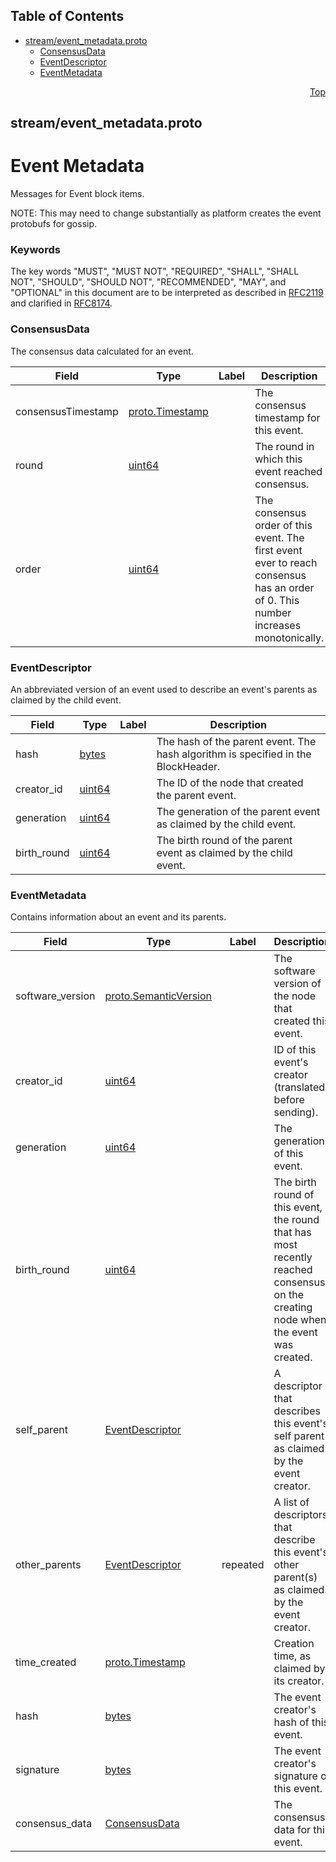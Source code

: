 ## Table of Contents

- [stream/event_metadata.proto](#stream_event_metadata-proto)
    - [ConsensusData](#com-hedera-hapi-block-stream-ConsensusData)
    - [EventDescriptor](#com-hedera-hapi-block-stream-EventDescriptor)
    - [EventMetadata](#com-hedera-hapi-block-stream-EventMetadata)
  



<a name="stream_event_metadata-proto"></a>
<p align="right"><a href="#top">Top</a></p>

## stream/event_metadata.proto
# Event Metadata
Messages for Event block items.

NOTE: This may need to change substantially as platform creates the event
protobufs for gossip.


### Keywords
The key words "MUST", "MUST NOT", "REQUIRED", "SHALL", "SHALL NOT",
"SHOULD", "SHOULD NOT", "RECOMMENDED", "MAY", and "OPTIONAL" in this
document are to be interpreted as described in
[RFC2119](https://www.ietf.org/rfc/rfc2119) and clarified in
[RFC8174](https://www.ietf.org/rfc/rfc8174).


<a name="com-hedera-hapi-block-stream-ConsensusData"></a>

### ConsensusData
The consensus data calculated for an event.


| Field | Type | Label | Description |
| ----- | ---- | ----- | ----------- |
| consensusTimestamp | [proto.Timestamp](#proto-Timestamp) |  | The consensus timestamp for this event. |
| round | [uint64](#uint64) |  | The round in which this event reached consensus. |
| order | [uint64](#uint64) |  | The consensus order of this event. The first event ever to reach consensus has an order of 0. This number increases monotonically. |






<a name="com-hedera-hapi-block-stream-EventDescriptor"></a>

### EventDescriptor
An abbreviated version of an event used to describe an event's parents
as claimed by the child event.


| Field | Type | Label | Description |
| ----- | ---- | ----- | ----------- |
| hash | [bytes](#bytes) |  | The hash of the parent event. The hash algorithm is specified in the BlockHeader. |
| creator_id | [uint64](#uint64) |  | The ID of the node that created the parent event. |
| generation | [uint64](#uint64) |  | The generation of the parent event as claimed by the child event. |
| birth_round | [uint64](#uint64) |  | The birth round of the parent event as claimed by the child event. |






<a name="com-hedera-hapi-block-stream-EventMetadata"></a>

### EventMetadata
Contains information about an event and its parents.


| Field | Type | Label | Description |
| ----- | ---- | ----- | ----------- |
| software_version | [proto.SemanticVersion](#proto-SemanticVersion) |  | The software version of the node that created this event. |
| creator_id | [uint64](#uint64) |  | ID of this event's creator (translated before sending). |
| generation | [uint64](#uint64) |  | The generation of this event. |
| birth_round | [uint64](#uint64) |  | The birth round of this event, the round that has most recently reached consensus on the creating node when the event was created. |
| self_parent | [EventDescriptor](#com-hedera-hapi-block-stream-EventDescriptor) |  | A descriptor that describes this event's self parent as claimed by the event creator. |
| other_parents | [EventDescriptor](#com-hedera-hapi-block-stream-EventDescriptor) | repeated | A list of descriptors that describe this event's other parent(s) as claimed by the event creator. |
| time_created | [proto.Timestamp](#proto-Timestamp) |  | Creation time, as claimed by its creator. |
| hash | [bytes](#bytes) |  | The event creator's hash of this event. |
| signature | [bytes](#bytes) |  | The event creator's signature of this event. |
| consensus_data | [ConsensusData](#com-hedera-hapi-block-stream-ConsensusData) |  | The consensus data for this event. |





 <!-- end messages -->

 <!-- end enums -->

 <!-- end HasExtensions -->

 <!-- end services -->



